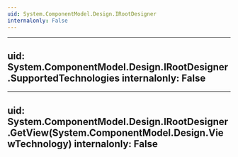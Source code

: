 ```yaml
---
uid: System.ComponentModel.Design.IRootDesigner
internalonly: False
---
```


---
uid: System.ComponentModel.Design.IRootDesigner.SupportedTechnologies
internalonly: False
---

---
uid: System.ComponentModel.Design.IRootDesigner.GetView(System.ComponentModel.Design.ViewTechnology)
internalonly: False
---
